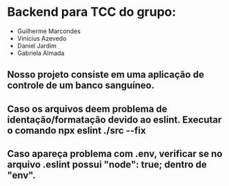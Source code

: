 # Backend para TCC do grupo:

 * Guilherme Marcondes
 * Vinicius Azevedo
 * Daniel Jardim
 * Gabriela Almada

 ## Nosso projeto consiste em uma aplicação de controle de um banco sanguíneo.

 ## Caso os arquivos deem problema de identação/formatação devido ao eslint. Executar o comando npx eslint ./src --fix

 ## Caso apareça problema com .env, verificar se no arquivo .eslint possui "node": true; dentro de "env".